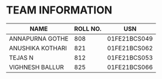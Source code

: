# TEAM INFORMATION

|NAME|ROLL NO.|USN|
|----|--------|---|
|ANNAPURNA GOTHE|808|01FE21BCS049|
|ANUSHIKA KOTHARI|821|01FE21BCS062|
|TEJAS N|812|01FE21BCS053|
|VIGHNESH BALLUR|825|01FE21BCS066|

